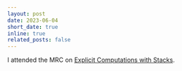 ```yaml
---
layout: post
date: 2023-06-04
short_date: true
inline: true
related_posts: false
---
```


I attended the MRC on [Explicit Computations with Stacks](https://www.ams.org/programs/research-communities/2023MRC-Stacks).
